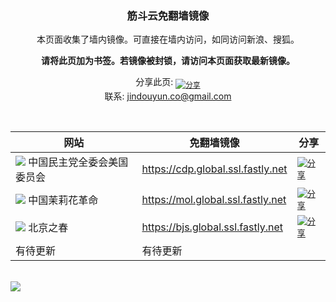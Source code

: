 <a name="a" id="a"></a>
<h3 align="center">筋斗云免翻墙镜像</h3>


<p align="center">本页面收集了墙内镜像。可直接在墙内访问，如同访问新浪、搜狐。</p>

<p align="center"><b>请将此页加为书签。若镜像被封锁，请访问本页面获取最新镜像。</b></p>

<p align="center">
  分享此页: <a href="mailto:?subject=%E5%85%8D%E7%BF%BB%E5%A2%99%E9%95%9C%E5%83%8F&body=https%3A%2F%2Fgithub.com%2Fjindouyunco%2Fmirrors%23a"><sub><img alt="分享" src="http://mat1.gtimg.com/www/images/qq2012/mailIcon.png"></sub></a>
  <br>
  联系: <a href="mailto:jindouyun.co@gmail.com">jindouyun.co@gmail.com</a>
</p>

<br>

<table>
    <thead>
        <tr>
            <th>网站</th>
            <th>免翻墙镜像</th>
            <th>分享</th>
        </tr>
    </thead>
    <tbody>    
        <tr>
            <td>
              <a href="http://cdp1989.org/"><img src="http://cdp1989.org/wp-content/themes/hotnews271/images/favicon.ico"></a>
              中国民主党全委会美国委员会
            </td>
            <td><a href="https://cdp.global.ssl.fastly.net/">https://cdp.global.ssl.fastly.net</a></td>
            <td><a href="mailto:?subject=%E4%B8%AD%E5%9B%BD%E6%B0%91%E4%B8%BB%E5%85%9A%E5%85%A8%E5%A7%94%E4%BC%9A%E7%BE%8E%E5%9B%BD%E5%A7%94%E5%91%98%E4%BC%9A%20%7C%20%E5%85%8D%E7%BF%BB%E5%A2%99%E9%95%9C%E5%83%8F&body=https%3A%2F%2Fcdp.global.ssl.fastly.net%0A%E5%A6%82%E6%9E%9C%E6%9C%AC%E9%A1%B5%E9%9D%A2%E6%97%A0%E6%B3%95%E5%8A%A0%E8%BD%BD%EF%BC%8C%E8%AF%B7%E8%AE%BF%E9%97%AE%E4%BB%A5%E4%B8%8B%E7%BD%91%E5%9D%80%E8%8E%B7%E5%8F%96%E6%96%B0%E9%95%9C%E5%83%8F%20%EF%BC%9Ahttps%3A%2F%2Fgithub.com%2Fjindouyunco%2Fmirrors%23a"><sub><img alt="分享" src="http://mat1.gtimg.com/www/images/qq2012/mailIcon.png"></sub></a></td>
        </tr>    
        <tr>
            <td>
              <a href="http://www.molihua.org/"><img src="http://www.molihua.org/favicon.ico"></a>
              中国茉莉花革命
            </td>
            <td><a href="https://mol.global.ssl.fastly.net/">https://mol.global.ssl.fastly.net</a></td>
            <td><a href="mailto:?subject=%E4%B8%AD%E5%9B%BD%E8%8C%89%E8%8E%89%E8%8A%B1%E9%9D%A9%E5%91%BD%20%7C%20%E5%85%8D%E7%BF%BB%E5%A2%99%E9%95%9C%E5%83%8F&body=https%3A%2F%2Fmol.global.ssl.fastly.net%0A%E5%A6%82%E6%9E%9C%E6%9C%AC%E9%A1%B5%E9%9D%A2%E6%97%A0%E6%B3%95%E5%8A%A0%E8%BD%BD%EF%BC%8C%E8%AF%B7%E8%AE%BF%E9%97%AE%E4%BB%A5%E4%B8%8B%E7%BD%91%E5%9D%80%E8%8E%B7%E5%8F%96%E6%96%B0%E9%95%9C%E5%83%8F%20%EF%BC%9Ahttps%3A%2F%2Fgithub.com%2Fjindouyunco%2Fmirrors%23a"><sub><img alt="分享" src="http://mat1.gtimg.com/www/images/qq2012/mailIcon.png"></sub></a></td>
        </tr>
        <tr>
            <td>
              <a href="http://beijingspring.com/"><img src="http://www.cco.net/~trufax/graphics/default.png"></a>
              北京之春
            </td>
            <td><a href="https://bjs.global.ssl.fastly.net/">https://bjs.global.ssl.fastly.net</a></td>
            <td><a href="mailto:?subject=%E5%8C%97%E4%BA%AC%E4%B9%8B%E6%98%A5%20%7C%20%E5%85%8D%E7%BF%BB%E5%A2%99%E9%95%9C%E5%83%8F&body=https%3A%2F%2Fbjs.global.ssl.fastly.net%0A%E5%A6%82%E6%9E%9C%E6%9C%AC%E9%A1%B5%E9%9D%A2%E6%97%A0%E6%B3%95%E5%8A%A0%E8%BD%BD%EF%BC%8C%E8%AF%B7%E8%AE%BF%E9%97%AE%E4%BB%A5%E4%B8%8B%E7%BD%91%E5%9D%80%E8%8E%B7%E5%8F%96%E6%96%B0%E9%95%9C%E5%83%8F%20%EF%BC%9Ahttps%3A%2F%2Fgithub.com%2Fjindouyunco%2Fmirrors%23a"><sub><img alt="分享" src="http://mat1.gtimg.com/www/images/qq2012/mailIcon.png"></sub></a></td>
        </tr>
        <tr>
            <td>有待更新</td>
            <td>有待更新</td>
            <td></td>
        </tr>    
    </tbody>
</table>
<br/>
<img src="https://encrypted-tbn0.gstatic.com/images?q=tbn:ANd9GcSvpdvxCD6PqBufA5U_Ftoyn1JuvtgBjTRl3OpujvkqxKmPakPf">
